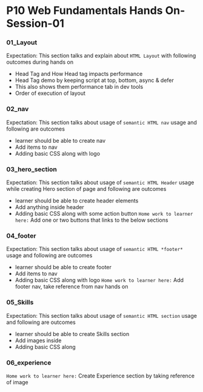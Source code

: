 # P10 Web Fundamentals Hands On- Session-01

### 01_Layout
Expectation: This section talks and explain about `HTML Layout` with following outcomes during hands on
 - Head Tag and How Head tag impacts performance
 - Head Tag demo by keeping script at top, bottom, async & defer
 - This also shows them performance tab in dev tools
 - Order of execution of layout

### 02_nav
Expectation: This section talks about usage of `semantic HTML nav` usage and following are outcomes
 - learner should be able to create nav
 - Add items to nav
 - Adding basic CSS along with logo

### 03_hero_section
Expectation: This section talks about usage of `semantic HTML Header` usage while creating Hero section of page and following are outcomes
 - learner should be able to create header elements
 - Add anything inside header
 - Adding basic CSS along with some action button
`Home work to learner here:` Add one or two buttons that links to the below sections

### 04_footer
Expectation: This section talks about usage of `semantic HTML *footer*` usage and following are outcomes
 - learner should be able to create footer
 - Add items to nav
 - Adding basic CSS along with logo
 `Home work to learner here:` Add footer nav, take reference from nav hands on

### 05_Skills
Expectation: This section talks about usage of `semantic HTML section` usage and following are outcomes
 - learner should be able to create Skills section
 - Add images inside
 - Adding basic CSS along

### 06_experience

 `Home work to learner here:` Create Experience section by taking reference of image

